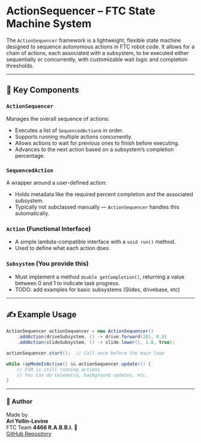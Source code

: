 # ActionSequencer – FTC State Machine System

The `ActionSequencer` framework is a lightweight, flexible state machine designed to 
sequence autonomous actions in FTC robot code. It allows for a chain of actions, 
each associated with a subsystem, to be executed either sequentially or concurrently, 
with customizable wait logic and completion thresholds.

---

## 🔧 Key Components

### `ActionSequencer`
Manages the overall sequence of actions:
- Executes a list of `SequencedAction`s in order.
- Supports running multiple actions concurrently.
- Allows actions to wait for previous ones to finish before executing.
- Advances to the next action based on a subsystem’s completion percentage.

### `SequencedAction`
A wrapper around a user-defined action:
- Holds metadata like the required percent completion and the associated subsystem.
- Typically not subclassed manually — `ActionSequencer` handles this automatically.

### `Action` (Functional Interface)
- A simple lambda-compatible interface with a `void run()` method.
- Used to define what each action does.

### `Subsystem` (You provide this)
- Must implement a method `double getCompletion()`, returning a value between 0 and 1 to indicate task progress.
- TODO: add examples for basic subsystems (Slides, drivebase, etc)
---

## ✍️ Example Usage

```java
ActionSequencer actionSequencer = new ActionSequencer()
    .addAction(driveSubsystem, () -> drive.forward(20), 0.9)
    .addAction(slideSubsystem, () -> slide.lower(), 1.0, true);

actionSequencer.start();  // Call once before the main loop

while (opModeIsActive() && actionSequencer.update()) {
    // FSM is still running actions
    // You can do telemetry, background updates, etc.
}
```
---

### 👤 Author

Made by  
**Ari Yellin-Levine**  
FTC Team **4466 R.A.B.B.I.** 🤖  
[GitHub Repository](https://github.com/RABBI-4466/ActionSequencer/tree/main)